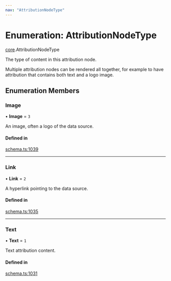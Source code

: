 ```yaml
---
nav: "AttributionNodeType"
---
```

# Enumeration: AttributionNodeType

[core](../modules/core.md).AttributionNodeType

The type of content in this attribution node.

Multiple attribution nodes can be rendered all together, for example to have
attribution that contains both text and a logo image.

## Enumeration Members

### Image

• **Image** = ``3``

An image, often a logo of the data source.

#### Defined in

[schema.ts:1039](https://github.com/coda/packs-sdk/blob/main/schema.ts#L1039)

___

### Link

• **Link** = ``2``

A hyperlink pointing to the data source.

#### Defined in

[schema.ts:1035](https://github.com/coda/packs-sdk/blob/main/schema.ts#L1035)

___

### Text

• **Text** = ``1``

Text attribution content.

#### Defined in

[schema.ts:1031](https://github.com/coda/packs-sdk/blob/main/schema.ts#L1031)

